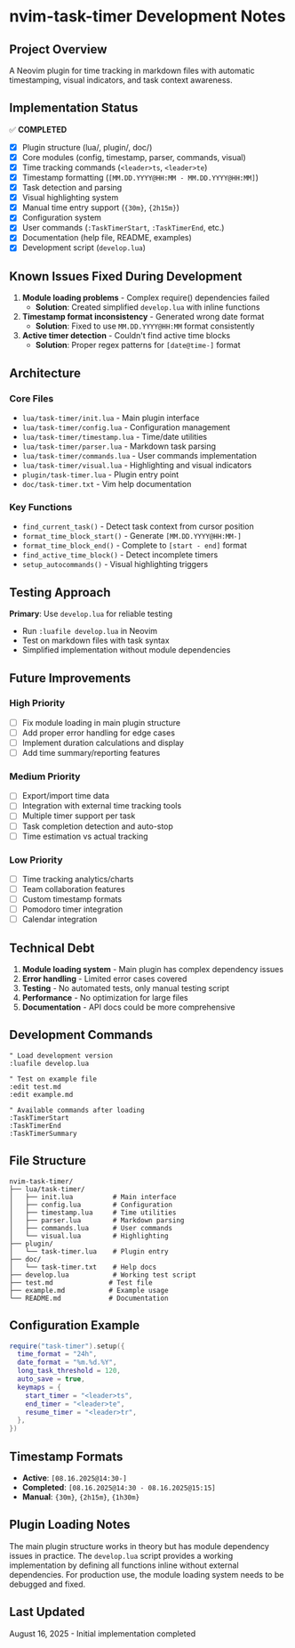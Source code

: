 # nvim-task-timer Development Notes

## Project Overview
A Neovim plugin for time tracking in markdown files with automatic timestamping, visual indicators, and task context awareness.

## Implementation Status
✅ **COMPLETED**
- [x] Plugin structure (lua/, plugin/, doc/)
- [x] Core modules (config, timestamp, parser, commands, visual)
- [x] Time tracking commands (`<leader>ts`, `<leader>te`)
- [x] Timestamp formatting (`[MM.DD.YYYY@HH:MM - MM.DD.YYYY@HH:MM]`)
- [x] Task detection and parsing
- [x] Visual highlighting system
- [x] Manual time entry support (`{30m}`, `{2h15m}`)
- [x] Configuration system
- [x] User commands (`:TaskTimerStart`, `:TaskTimerEnd`, etc.)
- [x] Documentation (help file, README, examples)
- [x] Development script (`develop.lua`)

## Known Issues Fixed During Development
1. **Module loading problems** - Complex require() dependencies failed
   - **Solution**: Created simplified `develop.lua` with inline functions
2. **Timestamp format inconsistency** - Generated wrong date format
   - **Solution**: Fixed to use `MM.DD.YYYY@HH:MM` format consistently
3. **Active timer detection** - Couldn't find active time blocks
   - **Solution**: Proper regex patterns for `[date@time-]` format

## Architecture

### Core Files
- `lua/task-timer/init.lua` - Main plugin interface
- `lua/task-timer/config.lua` - Configuration management
- `lua/task-timer/timestamp.lua` - Time/date utilities
- `lua/task-timer/parser.lua` - Markdown task parsing
- `lua/task-timer/commands.lua` - User commands implementation
- `lua/task-timer/visual.lua` - Highlighting and visual indicators
- `plugin/task-timer.lua` - Plugin entry point
- `doc/task-timer.txt` - Vim help documentation

### Key Functions
- `find_current_task()` - Detect task context from cursor position
- `format_time_block_start()` - Generate `[MM.DD.YYYY@HH:MM-]`
- `format_time_block_end()` - Complete to `[start - end]` format
- `find_active_time_block()` - Detect incomplete timers
- `setup_autocommands()` - Visual highlighting triggers

## Testing Approach
**Primary**: Use `develop.lua` for reliable testing
- Run `:luafile develop.lua` in Neovim
- Test on markdown files with task syntax
- Simplified implementation without module dependencies

## Future Improvements

### High Priority
- [ ] Fix module loading in main plugin structure
- [ ] Add proper error handling for edge cases
- [ ] Implement duration calculations and display
- [ ] Add time summary/reporting features

### Medium Priority
- [ ] Export/import time data
- [ ] Integration with external time tracking tools
- [ ] Multiple timer support per task
- [ ] Task completion detection and auto-stop
- [ ] Time estimation vs actual tracking

### Low Priority
- [ ] Time tracking analytics/charts
- [ ] Team collaboration features
- [ ] Custom timestamp formats
- [ ] Pomodoro timer integration
- [ ] Calendar integration

## Technical Debt
1. **Module loading system** - Main plugin has complex dependency issues
2. **Error handling** - Limited error cases covered
3. **Testing** - No automated tests, only manual testing script
4. **Performance** - No optimization for large files
5. **Documentation** - API docs could be more comprehensive

## Development Commands
```vim
" Load development version
:luafile develop.lua

" Test on example file
:edit test.md
:edit example.md

" Available commands after loading
:TaskTimerStart
:TaskTimerEnd
:TaskTimerSummary
```

## File Structure
```
nvim-task-timer/
├── lua/task-timer/
│   ├── init.lua          # Main interface
│   ├── config.lua        # Configuration
│   ├── timestamp.lua     # Time utilities
│   ├── parser.lua        # Markdown parsing
│   ├── commands.lua      # User commands
│   └── visual.lua        # Highlighting
├── plugin/
│   └── task-timer.lua    # Plugin entry
├── doc/
│   └── task-timer.txt    # Help docs
├── develop.lua           # Working test script
├── test.md              # Test file
├── example.md           # Example usage
└── README.md            # Documentation
```

## Configuration Example
```lua
require("task-timer").setup({
  time_format = "24h",
  date_format = "%m.%d.%Y", 
  long_task_threshold = 120,
  auto_save = true,
  keymaps = {
    start_timer = "<leader>ts",
    end_timer = "<leader>te",
    resume_timer = "<leader>tr",
  },
})
```

## Timestamp Formats
- **Active**: `[08.16.2025@14:30-]`
- **Completed**: `[08.16.2025@14:30 - 08.16.2025@15:15]`
- **Manual**: `{30m}`, `{2h15m}`, `{1h30m}`

## Plugin Loading Notes
The main plugin structure works in theory but has module dependency issues in practice. The `develop.lua` script provides a working implementation by defining all functions inline without external dependencies. For production use, the module loading system needs to be debugged and fixed.

## Last Updated
August 16, 2025 - Initial implementation completed